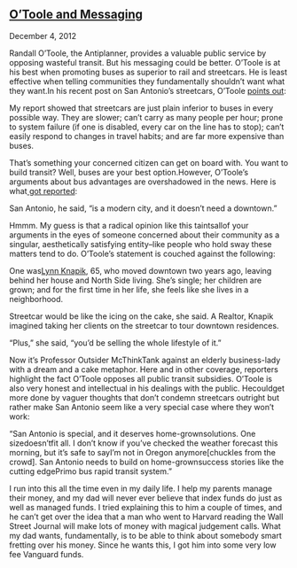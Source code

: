 ## [O’Toole and Messaging](/2012/12/04/otoole-and-messaging/ "O’Toole and Messaging")

December 4, 2012
            

Randall O’Toole, the Antiplanner, provides a valuable public service by opposing wasteful transit. But his messaging could be better. O’Toole is at his best when promoting buses as superior to rail and streetcars. He is least effective when telling communities they fundamentally shouldn’t want what they want.In his recent post on San Antonio’s streetcars, O’Toole [points out](http://ti.org/antiplanner/?p=7198):

My report showed that streetcars are just plain inferior to buses in every possible way. They are slower; can’t carry as many people per hour; prone to system failure (if one is disabled, every car on the line has to stop); can’t easily respond to changes in travel habits; and are far more expensive than buses.

That’s something your concerned citizen can get on board with. You want to build transit? Well, buses are your best option.However, O’Toole’s arguments about bus advantages are overshadowed in the news. Here is what[ got reported](http://www.mysanantonio.com/news/local_news/article/Both-sides-rail-over-planned-streetcars-4073905.php#ixzz2E6s7ANQd):

San Antonio, he said, “is a modern city, and it doesn’t need a downtown.”

Hmmm. My guess is that a radical opinion like this taintsallof your arguments in the eyes of someone concerned about their community as a singular, aesthetically satisfying entity–like people who hold sway these matters tend to do. O’Toole’s statement is couched against the following:

One was[Lynn Knapik](http://www.mysanantonio.com/?controllerName=search&action=search&channel=news%2Flocal_news&search=1&inlineLink=1&query=%22Lynn+Knapik%22), 65, who moved downtown two years ago, leaving behind her house and North Side living. She’s single; her children are grown; and for the first time in her life, she feels like she lives in a neighborhood.

Streetcar would be like the icing on the cake, she said. A Realtor, Knapik imagined taking her clients on the streetcar to tour downtown residences.

“Plus,” she said, “you’d be selling the whole lifestyle of it.”

Now it’s Professor Outsider McThinkTank against an elderly business-lady with a dream and a cake metaphor. Here and in other coverage, reporters highlight the fact O’Toole opposes all public transit subsidies. O’Toole is also very honest and intellectual in his dealings with the public. Hecouldget more done by vaguer thoughts that don’t condemn streetcars outright but rather make San Antonio seem like a very special case where they won’t work:

“San Antonio is special, and it deserves home-grownsolutions. One sizedoesn’tfit all. I don’t know if you’ve checked the weather forecast this morning, but it’s safe to sayI’m not in Oregon anymore[chuckles from the crowd]. San Antonio needs to build on home-grownsuccess stories like the cutting edgePrimo bus rapid transit system.”

I run into this all the time even in my daily life. I help my parents manage their money, and my dad will never ever believe that index funds do just as well as managed funds. I tried explaining this to him a couple of times, and he can’t get over the idea that a man who went to Harvard reading the Wall Street Journal will make lots of money with magical judgement calls. What my dad wants, fundamentally, is to be able to think about somebody smart fretting over his money. Since he wants this, I got him into some very low fee Vanguard funds.

					            